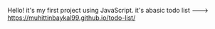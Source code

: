 Hello!
it's my first project using JavaScript.
it's abasic todo list ---> https://muhittinbaykal99.github.io/todo-list/
